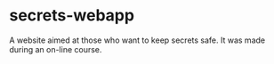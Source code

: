 # secrets-webapp
A website aimed at those who want to keep secrets safe. It was made during an on-line course.
